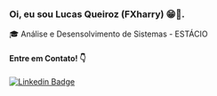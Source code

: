 ### Oi, eu sou Lucas Queiroz (FXharry) 😁🤙.
🎓 Análise e Desensolvimento de Sistemas - ESTÁCIO

#### Entre em Contato! 👇
[![Linkedin Badge](https://img.shields.io/badge/-LinkedIn-blue?style=flat-square&logo=Linkedin&logoColor=white&link=https://www.linkedin.com/in/lucas-c-queiroz-39a272205/)](https://www.linkedin.com/in/lucas-c-queiroz-39a272205//)



